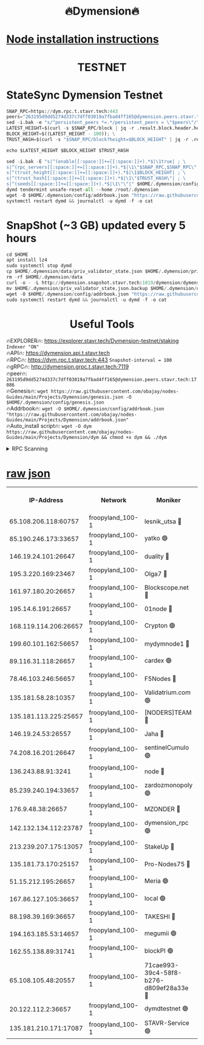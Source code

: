 <h1 align="center"> 🔥Dymension🔥</h1>

[Node installation instructions](https://github.com/obajay/nodes-Guides/tree/main/Projects/Dymension)
=

<h1 align="center"> TESTNET</h1>

# StateSync Dymension Testnet
```python
SNAP_RPC=https://dym.rpc.t.stavr.tech:443
peers="263195d9dd5274d337c7dff03019a7fbad4ff165@dymension.peers.stavr.tech:17086"
sed -i.bak -e "s/^persistent_peers *=.*/persistent_peers = \"$peers\"/" $HOME/.dymension/config/config.toml
LATEST_HEIGHT=$(curl -s $SNAP_RPC/block | jq -r .result.block.header.height); \
BLOCK_HEIGHT=$((LATEST_HEIGHT - 100)); \
TRUST_HASH=$(curl -s "$SNAP_RPC/block?height=$BLOCK_HEIGHT" | jq -r .result.block_id.hash)

echo $LATEST_HEIGHT $BLOCK_HEIGHT $TRUST_HASH

sed -i.bak -E "s|^(enable[[:space:]]+=[[:space:]]+).*$|\1true| ; \
s|^(rpc_servers[[:space:]]+=[[:space:]]+).*$|\1\"$SNAP_RPC,$SNAP_RPC\"| ; \
s|^(trust_height[[:space:]]+=[[:space:]]+).*$|\1$BLOCK_HEIGHT| ; \
s|^(trust_hash[[:space:]]+=[[:space:]]+).*$|\1\"$TRUST_HASH\"| ; \
s|^(seeds[[:space:]]+=[[:space:]]+).*$|\1\"\"|" $HOME/.dymension/config/config.toml
dymd tendermint unsafe-reset-all --home /root/.dymension
wget -O $HOME/.dymension/config/addrbook.json "https://raw.githubusercontent.com/obajay/nodes-Guides/main/Projects/Dymension/addrbook.json"
systemctl restart dymd && journalctl -u dymd -f -o cat

```
# SnapShot (~3 GB) updated every 5 hours
```python
cd $HOME
apt install lz4
sudo systemctl stop dymd
cp $HOME/.dymension/data/priv_validator_state.json $HOME/.dymension/priv_validator_state.json.backup
rm -rf $HOME/.dymension/data
curl -o - -L http://dymension.snapshot.stavr.tech:1019/dymension/dymension-snap.tar.lz4 | lz4 -c -d - | tar -x -C $HOME/.dymension --strip-components 2
mv $HOME/.dymension/priv_validator_state.json.backup $HOME/.dymension/data/priv_validator_state.json
wget -O $HOME/.dymension/config/addrbook.json "https://raw.githubusercontent.com/obajay/nodes-Guides/main/Projects/Dymension/addrbook.json"
sudo systemctl restart dymd && journalctl -u dymd -f -o cat
```

 <h1 align="center"> Useful Tools</h1>

🔥EXPLORER🔥:     https://explorer.stavr.tech/Dymension-testnet/staking        `Indexer "ON"` \
🔥API🔥:          https://dymension.api.t.stavr.tech \
🔥RPC🔥:          https://dym.rpc.t.stavr.tech:443                  `Snapshot-interval = 100` \
🔥gRPC🔥:         http://dymension.grpc.t.stavr.tech:7119 \
🔥peer🔥:         `263195d9dd5274d337c7dff03019a7fbad4ff165@dymension.peers.stavr.tech:17086` \
🔥Genesis🔥:     ```wget https://raw.githubusercontent.com/obajay/nodes-Guides/main/Projects/Dymension/genesis.json -O $HOME/.dymension/config/genesis.json``` \
🔥Addrbook🔥:    ```wget -O $HOME/.dymension/config/addrbook.json "https://raw.githubusercontent.com/obajay/nodes-Guides/main/Projects/Dymension/addrbook.json"``` \
🔥Auto_install script🔥: ```wget -O dym https://raw.githubusercontent.com/obajay/nodes-Guides/main/Projects/Dymension/dym && chmod +x dym && ./dym```

<details>
<summary>RPC Scanning</summary>

<h2 align="center"> We scan nodes in real time every 4 hours. And we provide the final result of RPC endpoints.
We cannot influence the operation of these nodes in any way. </h2>


```python
If Voting Power is higher than 0 --> then the Node is a validator of the network and may be subject to attack and be a potential threat to the chain.
```
```python
We marked such validators with a red symbol
```

</details>

[raw json](https://rpc-check.dymt.stavr.tech/dymt/rpc-dymt-result.json)
=


<table><tr><th>IP-Address</th><th>Network</th><th>Moniker</th><th>Latest Block Height</th><th>Earliest Block Height</th><th>Catching Up</th><th>Voting Power</th><th>Scan Time</th></tr><tr><td>65.108.206.118:60757</td><td>froopyland_100-1</td><td>lesnik_utsa 🔴</td><td>1448135</td><td>1</td><td>False</td><td>1</td><td>2023-11-27T15:57:48.892036779UTC</td></tr><tr><td>85.190.246.173:33657</td><td>froopyland_100-1</td><td>yatko 🟢</td><td>1448137</td><td>1</td><td>False</td><td>0</td><td>2023-11-27T15:57:58.441519703UTC</td></tr><tr><td>146.19.24.101:26647</td><td>froopyland_100-1</td><td>duality 🔴</td><td>1448138</td><td>1</td><td>False</td><td>1</td><td>2023-11-27T15:58:03.551583219UTC</td></tr><tr><td>195.3.220.169:23467</td><td>froopyland_100-1</td><td>Olga7 🔴</td><td>1448140</td><td>1</td><td>False</td><td>1</td><td>2023-11-27T15:58:15.754438403UTC</td></tr><tr><td>161.97.180.20:26657</td><td>froopyland_100-1</td><td>Blockscope.net 🔴</td><td>1448141</td><td>1</td><td>False</td><td>1</td><td>2023-11-27T15:58:20.656065861UTC</td></tr><tr><td>195.14.6.191:26657</td><td>froopyland_100-1</td><td>01node 🔴</td><td>1448141</td><td>1</td><td>False</td><td>1</td><td>2023-11-27T15:58:21.312394465UTC</td></tr><tr><td>168.119.114.206:26657</td><td>froopyland_100-1</td><td>Crypton 🟢</td><td>1448141</td><td>1</td><td>False</td><td>0</td><td>2023-11-27T15:58:21.583698604UTC</td></tr><tr><td>199.60.101.162:56657</td><td>froopyland_100-1</td><td>mydymnode1 🔴</td><td>1448136</td><td>106001</td><td>False</td><td>1</td><td>2023-11-27T15:57:49.569308346UTC</td></tr><tr><td>89.116.31.118:26657</td><td>froopyland_100-1</td><td>cardex 🟢</td><td>1448137</td><td>293001</td><td>False</td><td>0</td><td>2023-11-27T15:57:56.051880470UTC</td></tr><tr><td>78.46.103.246:56657</td><td>froopyland_100-1</td><td>F5Nodes 🔴</td><td>1448135</td><td>407001</td><td>False</td><td>1</td><td>2023-11-27T15:57:45.723142026UTC</td></tr><tr><td>135.181.58.28:10357</td><td>froopyland_100-1</td><td>Validatrium.com 🟢</td><td>1448139</td><td>591001</td><td>False</td><td>0</td><td>2023-11-27T15:58:07.971073146UTC</td></tr><tr><td>135.181.113.225:25657</td><td>froopyland_100-1</td><td>[NODERS]TEAM 🔴</td><td>1448139</td><td>737456</td><td>False</td><td>1</td><td>2023-11-27T15:58:08.315209472UTC</td></tr><tr><td>146.19.24.53:26557</td><td>froopyland_100-1</td><td>Jaha 🔴</td><td>1448139</td><td>737456</td><td>False</td><td>1</td><td>2023-11-27T15:58:08.671457428UTC</td></tr><tr><td>74.208.16.201:26647</td><td>froopyland_100-1</td><td>sentinelCumulo 🟢</td><td>1448134</td><td>820001</td><td>False</td><td>0</td><td>2023-11-27T15:57:37.903213773UTC</td></tr><tr><td>136.243.88.91:3241</td><td>froopyland_100-1</td><td>node 🔴</td><td>1448139</td><td>922548</td><td>False</td><td>1</td><td>2023-11-27T15:58:08.922198963UTC</td></tr><tr><td>85.239.240.194:33657</td><td>froopyland_100-1</td><td>zardozmonopoly 🟢</td><td>1448142</td><td>935165</td><td>False</td><td>0</td><td>2023-11-27T15:58:27.539365617UTC</td></tr><tr><td>176.9.48.38:26657</td><td>froopyland_100-1</td><td>MZONDER 🔴</td><td>1448139</td><td>1006001</td><td>False</td><td>1</td><td>2023-11-27T15:58:15.376912679UTC</td></tr><tr><td>142.132.134.112:23787</td><td>froopyland_100-1</td><td>dymension_rpc 🟢</td><td>1448138</td><td>1148137</td><td>False</td><td>0</td><td>2023-11-27T15:58:00.749723029UTC</td></tr><tr><td>213.239.207.175:13057</td><td>froopyland_100-1</td><td>StakeUp 🔴</td><td>1448142</td><td>1150548</td><td>False</td><td>1</td><td>2023-11-27T15:58:23.905421036UTC</td></tr><tr><td>135.181.73.170:25157</td><td>froopyland_100-1</td><td>Pro-Nodes75 🔴</td><td>1448135</td><td>1158907</td><td>False</td><td>1</td><td>2023-11-27T15:57:46.483654892UTC</td></tr><tr><td>51.15.212.195:26657</td><td>froopyland_100-1</td><td>Meria 🟢</td><td>1448133</td><td>1238063</td><td>False</td><td>0</td><td>2023-11-27T15:57:35.041237501UTC</td></tr><tr><td>167.86.127.105:36657</td><td>froopyland_100-1</td><td>local 🟢</td><td>1448141</td><td>1318001</td><td>False</td><td>0</td><td>2023-11-27T15:58:18.162777888UTC</td></tr><tr><td>88.198.39.169:36657</td><td>froopyland_100-1</td><td>TAKESHI 🔴</td><td>1448134</td><td>1330001</td><td>False</td><td>1</td><td>2023-11-27T15:57:38.196732369UTC</td></tr><tr><td>194.163.185.53:14657</td><td>froopyland_100-1</td><td>megumii 🟢</td><td>1448135</td><td>1390788</td><td>False</td><td>0</td><td>2023-11-27T15:57:46.091198345UTC</td></tr><tr><td>162.55.138.89:31741</td><td>froopyland_100-1</td><td>blockPI 🟢</td><td>1448141</td><td>1435053</td><td>False</td><td>0</td><td>2023-11-27T15:58:20.936432202UTC</td></tr><tr><td>65.108.105.48:20557</td><td>froopyland_100-1</td><td>71cae993-39c4-58f8-b276-d809ef28a33e 🔴</td><td>1448138</td><td>1440001</td><td>False</td><td>1</td><td>2023-11-27T15:58:01.105978789UTC</td></tr><tr><td>20.122.112.2:36657</td><td>froopyland_100-1</td><td>dymdtestnet 🟢</td><td>1448134</td><td>1442422</td><td>False</td><td>0</td><td>2023-11-27T15:57:40.891130729UTC</td></tr><tr><td>135.181.210.171:17087</td><td>froopyland_100-1</td><td>STAVR-Service 🟢</td><td>1448134</td><td>1446138</td><td>False</td><td>0</td><td>2023-11-27T15:57:41.361614217UTC</td></tr></table>
